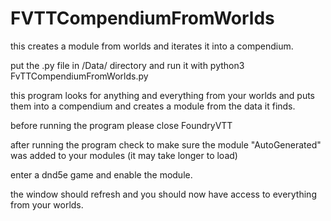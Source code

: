 # FVTTCompendiumFromWorlds

this creates a module from worlds and iterates it into a compendium.

put the .py file in /Data/ directory and run it with python3 FvTTCompendiumFromWorlds.py

this program looks for anything and everything from your worlds and puts them into a compendium and creates a module from the data it finds.

before running the program please close FoundryVTT

after running the program check to make sure the module "AutoGenerated" was added to your modules (it may take longer to load)

enter a dnd5e game and enable the module. 

the window should refresh and you should now have access to everything from your worlds.
